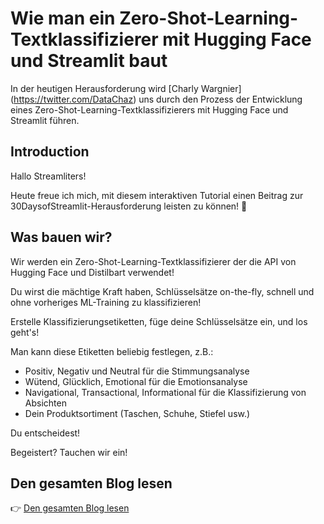 # Wie man ein Zero-Shot-Learning-Textklassifizierer mit Hugging Face und Streamlit baut

In der heutigen Herausforderung wird [Charly Wargnier] (https://twitter.com/DataChaz) uns durch den Prozess der Entwicklung eines Zero-Shot-Learning-Textklassifizierers mit Hugging Face und Streamlit führen.

## Introduction

Hallo Streamliters!

Heute freue ich mich, mit diesem interaktiven Tutorial einen Beitrag zur 30DaysofStreamlit-Herausforderung leisten zu können! 🎈

## Was bauen wir?

Wir werden ein Zero-Shot-Learning-Textklassifizierer der die API von Hugging Face und Distilbart verwendet!

Du wirst die mächtige Kraft haben, Schlüsselsätze on-the-fly, schnell und ohne vorheriges ML-Training zu klassifizieren!

Erstelle Klassifizierungsetiketten, füge deine Schlüsselsätze ein, und los geht's!

Man kann diese Etiketten beliebig festlegen, z.B.:

- Positiv, Negativ und Neutral für die Stimmungsanalyse
- Wütend, Glücklich, Emotional für die Emotionsanalyse
- Navigational, Transactional, Informational für die Klassifizierung von Absichten
- Dein Produktsortiment (Taschen, Schuhe, Stiefel usw.)

Du entscheidest!

Begeistert? Tauchen wir ein! 

## Den gesamten Blog lesen
👉 [Den gesamten Blog lesen](https://www.charlywargnier.com/post/how-to-create-a-zero-shot-learning-text-classifier-using-hugging-face-and-streamlit)

